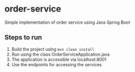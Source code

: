 # order-service
Simple implementation of order service using Java Spring Boot 

## Steps to run
1. Build the project using
  `mvn clean install`
2. Run using the class OrderServiceApplication.java
3. The application is accessible via localhost:8001
4. Use the endpoints for accessing the services